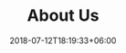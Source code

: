 ---
title: "About Us"
date: 2018-07-12T18:19:33+06:00
bg_image: images/background/page-title.jpg
description : "This is meta description"
layout: "about"
draft: false

###################################### philosophy ####################################
philosophy:
  enable: true
  subtitle: Know About
  title: Our Philosophy
  content: >
    At Up To Par Technologies, our philosophy is rooted in purpose, precision, and people. We believe that great technology is more than just tools — it’s a strategy for empowering businesses and communities to thrive.<br><br>
    Every solution we deliver is shaped by a commitment to excellence, security, and long-term success. We don’t just keep your systems running — we elevate them, ensuring they’re future-ready, efficient, and aligned with your vision.<br><br>
    Whether you’re scaling, modernizing, or building from the ground up, our goal remains the same: to be a partner you can trust — always up to par.
  image: images/about/philosophy.jpg

###################################### ceo ########################################
ceo:
  enable : False
  bg_image : images/about/ceo.jpg
  title : We are efficient to <br> make your business rise
  content : Lorem ipsum dolor sit amet consectetur adipisicing elit sed eiusmod tempor didunt laboris nisi ut aliquip ex commodo consequat. duis aute irure dolor in reprehenderit voluptate velit esse cillum dolore fugiat nulla pariatur.Excepteur sint ocaecat cupidatat non proident sunt culpa qui officia deserunt mollit anim id est laborum.
  signature : images/about/ceo-signature.png
  name : John Doe
  designation : CEO

########################################### Mission ###################################
mission:
  enable: true
  inherit_homepage: false
  subtitle: Our Goal
  title: Company Mission
  content: >
    Our mission at Up To Par Technologies is to simplify, secure, and scale the IT landscape for modern organizations. We exist to be more than a service provider — we are your strategic technology partner.<br><br>
    We’re driven by the belief that reliable, forward-thinking IT is essential for growth. Every solution we deliver is guided by integrity, built for resilience, and designed to empower the people and processes that make your business thrive.
  image: images/chart.png
  accordion:
    - title: Our Company Mission
      description: >
        To deliver exceptional IT services and consulting that help our clients operate more efficiently, scale confidently, and innovate boldly — all while keeping technology “up to par.”

    - title: Our Company Vision
      description: >
        To become a trusted leader in technology solutions by building long-term partnerships rooted in excellence, transparency, and measurable impact.

    - title: Our Company Goal
      description: >
        To continuously evolve with emerging technologies and client needs — delivering future-ready infrastructure, support, and security at every stage of growth.
###################################### funfacts ####################################
funfacts:
  enable : False
  bg_image : images/background/cta.jpg
  counter:
  - title : Projects Done
    icon : ti-server # themify icon pack : https://themify.me/themify-icons
    count : 230
    
  - title : Satisfied Clients
    icon : ti-face-smile # themify icon pack : https://themify.me/themify-icons
    count : 789
    
  - title : Cup Of Coffee
    icon : ti-thumb-up # themify icon pack : https://themify.me/themify-icons
    count : 580
    
  - title : Awards Win
    icon : ti-cup # themify icon pack : https://themify.me/themify-icons
    count : 130

########################################### skill ###################################
skill:
  enable : False
  inherit_homepage: False
  subtitle : Our Skills
  title : Why Choose Us
  content: Lorem ipsum dolor sit amet, consectetur adipisicing elit, sed eiusmod tempor incididunt laboris nisi ut aliquip ex ea commodo consequat. <br><br> Duis aute irure dolor in reprehenderit voluptate velit esse cillum dolore fugiat nulla pariatur. Excepteur sint ocaecat cupidatat non proident sunt culpa qui officia deserunt mollit anim id est laborum. sed perspiciatis unde omnisiste natus error sit voluptatem accusantium.doloremque ladantium totam rem aperieaque ipsa quae ab illo inventore.veritatis. et quasi architecto beatae vitae dicta sunt explicabo.
  # funfacts
  funfacts :
  - icon : ti-server # themify icon pack : https://themify.me/themify-icons
    title : Projects Done
    count : 230
    
  - icon : ti-face-smile # themify icon pack : https://themify.me/themify-icons
    title : Satisfied Clients
    count : 789
    
  - icon : ti-thumb-up # themify icon pack : https://themify.me/themify-icons
    title : Cup Of Coffee
    count : 580

  # progressbar
  progressbar : 
  - title : Branding
    progress : 85%
    
  - title : Consulting
    progress : 90%
    
  - title : Business
    progress : 75%
    
  - title : Promotion
    progress : 90%


---